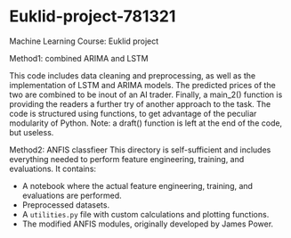 # Euklid-project-781321
Machine Learning Course: Euklid project

Method1: combined ARIMA and LSTM 

This code includes data cleaning and preprocessing, as well as the implementation of LSTM and ARIMA models. The predicted prices of the two are combined to be inout of an AI trader. Finally, a main_2() function is providing the readers a further try of another approach to the task.  The code is structured using functions, to get advantage of the peculiar modularity of Python.  Note: a draft() function is left at the end of the code, but useless.

Method2: ANFIS classfieer
This directory is self-sufficient and includes everything needed to perform feature engineering, training, and evaluations. It contains:
- A notebook where the actual feature engineering, training, and evaluations are performed.
- Preprocessed datasets.
- A `utilities.py` file with custom calculations and plotting functions.
- The modified ANFIS modules, originally developed by James Power.
